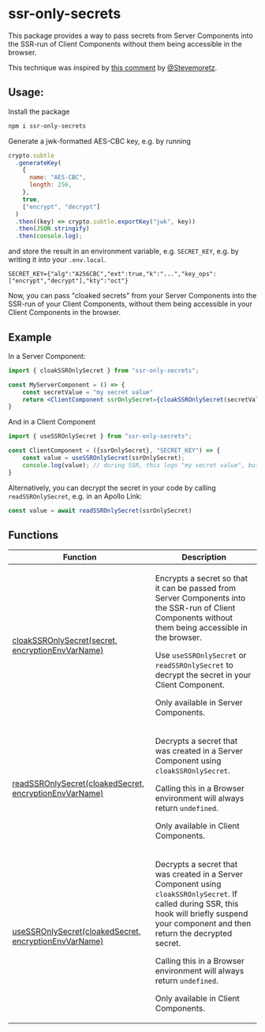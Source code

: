 # ssr-only-secrets

This package provides a way to pass secrets from Server Components into the SSR-run of Client Components without them being accessible in the browser.

This technique was inspired by [this comment](https://github.com/apollographql/apollo-client-nextjs/issues/85#issuecomment-1753442277) by [@Stevemoretz](https://github.com/Stevemoretz)<!-- -->.

<h2>Usage:</h2>

Install the package

```sh
npm i ssr-only-secrets
```
Generate a jwk-formatted AES-CBC key, e.g. by running

```js
crypto.subtle
  .generateKey(
    {
      name: "AES-CBC",
      length: 256,
    },
    true,
    ["encrypt", "decrypt"]
  )
  .then((key) => crypto.subtle.exportKey("jwk", key))
  .then(JSON.stringify)
  .then(console.log);
```
and store the result in an environment variable, e.g. `SECRET_KEY`<!-- -->, e.g. by writing it into your `.env.local`<!-- -->.

```env
SECRET_KEY={"alg":"A256CBC","ext":true,"k":"...","key_ops":["encrypt","decrypt"],"kty":"oct"}
```
Now, you can pass "cloaked secrets" from your Server Components into the SSR-run of your Client Components, without them being accessible in your Client Components in the browser.

## Example

In a Server Component:

```jsx
import { cloakSSROnlySecret } from "ssr-only-secrets";

const MyServerComponent = () => {
    const secretValue = "my secret value"
    return <ClientComponent ssrOnlySecret={cloakSSROnlySecret(secretValue, "SECRET_KEY")} />
}
```
And in a Client Component

```jsx
import { useSSROnlySecret } from "ssr-only-secrets";

const ClientComponent = ({ssrOnlySecret}, "SECRET_KEY") => {
    const value = useSSROnlySecret(ssrOnlySecret);
    console.log(value); // during SSR, this logs "my secret value", but in the browser, it logs "undefined"
}
```
Alternatively, you can decrypt the secret in your code by calling `readSSROnlySecret`<!-- -->, e.g. in an Apollo Link:

```jsx
const value = await readSSROnlySecret(ssrOnlySecret)
```

## Functions

|  Function | Description |
|  --- | --- |
|  [cloakSSROnlySecret(secret, encryptionEnvVarName)](https://github.com/phryneas/ssr-only-secrets/blob/main/docs/ssr-only-secrets.cloakssronlysecret.md) | <p>Encrypts a secret so that it can be passed from Server Components into the SSR-run of Client Components without them being accessible in the browser.</p><p>Use <code>useSSROnlySecret</code> or <code>readSSROnlySecret</code> to decrypt the secret in your Client Component.</p><p>Only available in Server Components.</p> |
|  [readSSROnlySecret(cloakedSecret, encryptionEnvVarName)](https://github.com/phryneas/ssr-only-secrets/blob/main/docs/ssr-only-secrets.readssronlysecret.md) | <p>Decrypts a secret that was created in a Server Component using <code>cloakSSROnlySecret</code>.</p><p>Calling this in a Browser environment will always return <code>undefined</code>.</p><p>Only available in Client Components.</p> |
|  [useSSROnlySecret(cloakedSecret, encryptionEnvVarName)](https://github.com/phryneas/ssr-only-secrets/blob/main/docs/ssr-only-secrets.usessronlysecret.md) | <p>Decrypts a secret that was created in a Server Component using <code>cloakSSROnlySecret</code>. If called during SSR, this hook will briefly suspend your component and then return the decrypted secret.</p><p>Calling this in a Browser environment will always return <code>undefined</code>.</p><p>Only available in Client Components.</p> |

